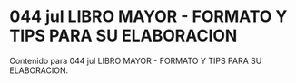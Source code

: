 # 044 jul  LIBRO MAYOR -  FORMATO Y TIPS PARA SU ELABORACION

Contenido para 044 jul  LIBRO MAYOR -  FORMATO Y TIPS PARA SU ELABORACION.
